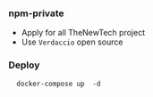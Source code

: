 ### npm-private
- Apply for all TheNewTech project
- Use `Verdaccio` open source

### Deploy
```
  docker-compose up  -d

```
